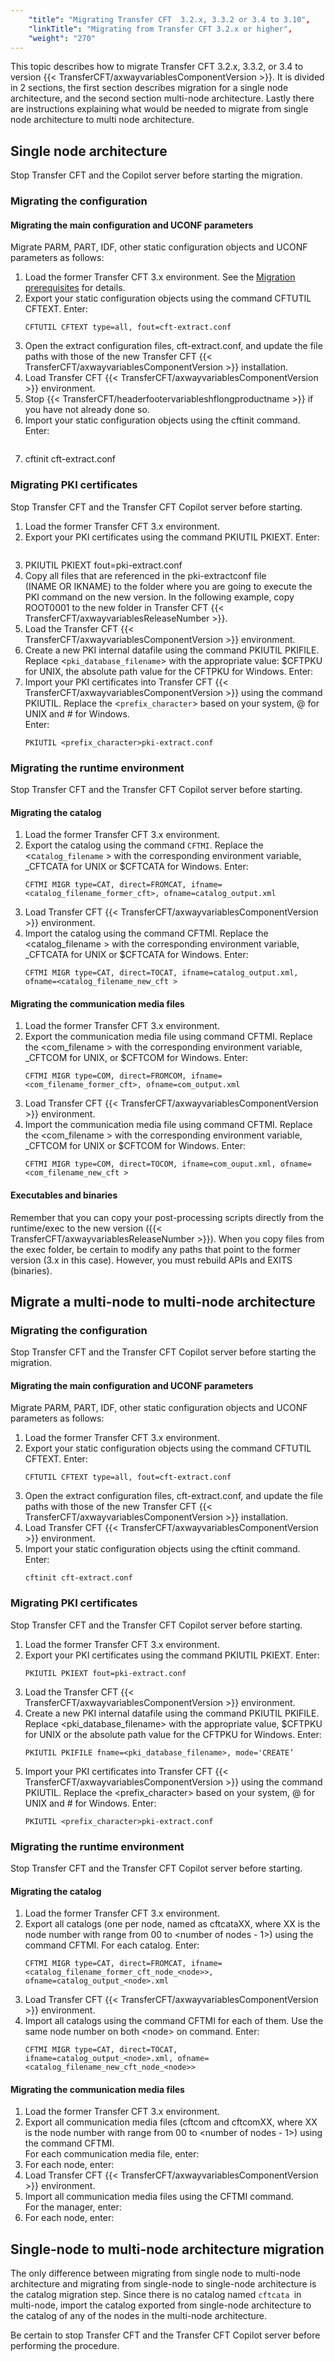 ```yaml
---
    "title": "Migrating Transfer CFT  3.2.x, 3.3.2 or 3.4 to 3.10",
    "linkTitle": "Migrating from Transfer CFT 3.2.x or higher",
    "weight": "270"
---
```

This topic describes how to migrate Transfer CFT 3.2.x, 3.3.2, or 3.4 to version {{< TransferCFT/axwayvariablesComponentVersion  >}}. It is divided in 2 sections, the first section describes migration for a single node architecture, and the second section multi-node architecture. Lastly there are instructions explaining what would be needed to migrate from single node architecture to multi node architecture.

Single node architecture
------------------------

Stop Transfer CFT and the Copilot server before starting the migration.

### Migrating the configuration

#### Migrating the main configuration and UCONF parameters

Migrate PARM, PART, IDF, other static configuration objects and UCONF parameters as follows:

1. Load the former Transfer CFT 3.x environment. See the [Migration prerequisites](../../../../unix_install_start_here/upgrade_start_here/load_the_environment) for details.
1. Export your static configuration objects using the command CFTUTIL CFTEXT. Enter:  
    ```
    CFTUTIL CFTEXT type=all, fout=cft-extract.conf
    ```
1. Open the extract configuration files, cft-extract.conf, and update the file paths with those of the new Transfer CFT {{< TransferCFT/axwayvariablesComponentVersion  >}} installation.
1. Load Transfer CFT {{< TransferCFT/axwayvariablesComponentVersion  >}} environment.
1. Stop {{< TransferCFT/headerfootervariableshflongproductname  >}} if you have not already done so.
1. Import your static configuration objects using the cftinit command. Enter:  
    ```
1. cftinit cft-extract.conf

### Migrating PKI certificates

Stop Transfer CFT and the Transfer CFT Copilot server before starting.

1. Load the former Transfer CFT 3.x environment.
1. Export your PKI certificates using the command PKIUTIL PKIEXT. Enter:  
    ```
1. PKIUTIL PKIEXT fout=pki-extract.conf
1. Copy all files that are referenced in the pki-extractconf file (INAME OR IKNAME) to the folder where you are going to execute the PKI command on the new version. In the following example, copy ROOT0001 to the new folder in Transfer CFT {{< TransferCFT/axwayvariablesReleaseNumber  >}}.
1. Load the Transfer CFT {{< TransferCFT/axwayvariablesComponentVersion  >}} environment.
1. Create a new PKI internal datafile using the command PKIUTIL PKIFILE. Replace &lt;`pki_database_filename`&gt; with the appropriate value: $CFTPKU for UNIX, the absolute path value for the CFTPKU for Windows. Enter:
1. Import your PKI certificates into Transfer CFT {{< TransferCFT/axwayvariablesComponentVersion  >}} using the command PKIUTIL. Replace the &lt;`prefix_character`&gt; based on your system, @ for UNIX and \# for Windows.  
    Enter:  
    ```
    PKIUTIL <prefix_character>pki-extract.conf
    ```

### Migrating the runtime environment

Stop Transfer CFT and the Transfer CFT Copilot server before starting.

#### Migrating the catalog

1. Load the former Transfer CFT 3.x environment.
1. Export the catalog using the command `CFTMI`. Replace the &lt;c`atalog_filename` &gt; with the corresponding environment variable, _CFTCATA for UNIX or $CFTCATA for Windows. Enter:  
    ```
    CFTMI MIGR type=CAT, direct=FROMCAT, ifname=<catalog_filename_former_cft>, ofname=catalog_output.xml
    ```
1. Load Transfer CFT {{< TransferCFT/axwayvariablesComponentVersion  >}} environment.
1. Import the catalog using the command CFTMI. Replace the &lt;catalog_filename &gt; with the corresponding environment variable, _CFTCATA for UNIX or $CFTCATA for Windows. Enter:  
    ```
    CFTMI MIGR type=CAT, direct=TOCAT, ifname=catalog_output.xml, ofname=<catalog_filename_new_cft >
    ```

#### Migrating the communication media files

1. Load the former Transfer CFT 3.x environment.
1. Export the communication media file using command CFTMI. Replace the &lt;com_filename &gt; with the corresponding environment variable, _CFTCOM for UNIX, or $CFTCOM for Windows. Enter:  
    ```
    CFTMI MIGR type=COM, direct=FROMCOM, ifname=<com_filename_former_cft>, ofname=com_output.xml
    ```
1. Load Transfer CFT {{< TransferCFT/axwayvariablesComponentVersion  >}} environment.
1. Import the communication media file using command CFTMI. Replace the &lt;com_filename &gt; with the corresponding environment variable, _CFTCOM for UNIX or $CFTCOM for Windows. Enter:  
    ```
    CFTMI MIGR type=COM, direct=TOCOM, ifname=com_ouput.xml, ofname=<com_filename_new_cft >
    ```

#### Executables and binaries

Remember that you can copy your post-processing scripts directly from the runtime/exec to the new version ({{< TransferCFT/axwayvariablesReleaseNumber  >}}). When you copy files from the exec folder, be certain to modify any paths that point to the former version (3.x in this case). However, you must rebuild APIs and EXITS (binaries).

Migrate a multi-node to multi-node architecture
-----------------------------------------------

### Migrating the configuration

Stop Transfer CFT and the Transfer CFT Copilot server before starting the migration.

#### Migrating the main configuration and UCONF parameters

Migrate PARM, PART, IDF, other static configuration objects and UCONF parameters as follows:

1. Load the former Transfer CFT 3.x environment.
1. Export your static configuration objects using the command CFTUTIL CFTEXT. Enter:  
    ```
    CFTUTIL CFTEXT type=all, fout=cft-extract.conf
    ```
1. Open the extract configuration files, cft-extract.conf, and update the file paths with those of the new Transfer CFT {{< TransferCFT/axwayvariablesComponentVersion  >}} installation.
1. Load Transfer CFT {{< TransferCFT/axwayvariablesComponentVersion  >}} environment.
1. Import your static configuration objects using the cftinit command. Enter:  
    ```
    cftinit cft-extract.conf
    ```

### Migrating PKI certificates

Stop Transfer CFT and the Transfer CFT Copilot server before starting.

1. Load the former Transfer CFT 3.x environment.
1. Export your PKI certificates using the command PKIUTIL PKIEXT. Enter:  
    ```
    PKIUTIL PKIEXT fout=pki-extract.conf
    ```
1. Load the Transfer CFT {{< TransferCFT/axwayvariablesComponentVersion  >}} environment.
1. Create a new PKI internal datafile using the command PKIUTIL PKIFILE. Replace &lt;pki_database_filename&gt; with the appropriate value, $CFTPKU for UNIX or the absolute path value for the CFTPKU for Windows. Enter:  
    ```
    PKIUTIL PKIFILE fname=<pki_database_filename>, mode='CREATE’
    ```
1. Import your PKI certificates into Transfer CFT {{< TransferCFT/axwayvariablesComponentVersion  >}} using the command PKIUTIL. Replace the &lt;prefix_character&gt; based on your system, @ for UNIX and \# for Windows. Enter:  
    ```
    PKIUTIL <prefix_character>pki-extract.conf
    ```

### Migrating the runtime environment

Stop Transfer CFT and the Transfer CFT Copilot server before starting.

#### Migrating the catalog

1. Load the former Transfer CFT 3.x environment.
1. Export all catalogs (one per node, named as cftcataXX, where XX is the node number with range from 00 to &lt;number of nodes - 1&gt;) using the command CFTMI. For each catalog. Enter:  
    ```
    CFTMI MIGR type=CAT, direct=FROMCAT, ifname=<catalog_filename_former_cft_node_<node>>, ofname=catalog_output_<node>.xml
    ```
1. Load Transfer CFT {{< TransferCFT/axwayvariablesComponentVersion  >}} environment.
1. Import all catalogs using the command CFTMI for each of them. Use the same node number on both &lt;node&gt; on command. Enter:  
    ```
    CFTMI MIGR type=CAT, direct=TOCAT, ifname=catalog_output_<node>.xml, ofname=<catalog_filename_new_cft_node_<node>>
    ```

#### Migrating the communication media files

1. Load the former Transfer CFT 3.x environment.
1. Export all communication media files (cftcom and cftcomXX, where XX is the node number with range from 00 to &lt;number of nodes - 1&gt;) using the command CFTMI.  
    For each communication media file, enter:
1. For each node, enter:
1. Load Transfer CFT {{< TransferCFT/axwayvariablesComponentVersion  >}} environment.
1. Import all communication media files using the CFTMI command.  
    For the manager, enter:
1. For each node, enter:` `

Single-node to multi-node architecture migration
------------------------------------------------

The only difference between migrating from single node to multi-node architecture and migrating from single-node to single-node architecture is the catalog migration step. Since there is no catalog named `cftcata `in multi-node, import the catalog exported from single-node architecture to the catalog of any of the nodes in the multi-node architecture.

Be certain to stop Transfer CFT and the Transfer CFT Copilot server before performing the procedure.
